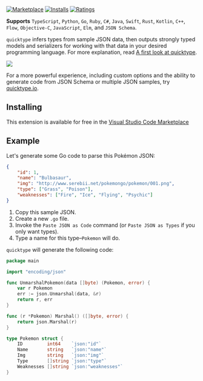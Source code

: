 [![Marketplace](https://vsmarketplacebadge.apphb.com/version/quicktype.quicktype.svg)](https://marketplace.visualstudio.com/items/quicktype.quicktype) [![Installs](https://vsmarketplacebadge.apphb.com/installs/quicktype.quicktype.svg)](https://marketplace.visualstudio.com/items/quicktype.quicktype) [![Ratings](https://vsmarketplacebadge.apphb.com/rating-short/quicktype.quicktype.svg)](https://marketplace.visualstudio.com/items/quicktype.quicktype)

**Supports** `TypeScript`, `Python`, `Go`, `Ruby`, `C#`, `Java`, `Swift`, `Rust`, `Kotlin`, `C++`, `Flow`, `Objective-C`, `JavaScript`, `Elm`, and `JSON Schema`.

`quicktype` infers types from sample JSON data, then outputs strongly typed models and serializers for working with that data in your desired programming language. For more explanation, read [A first look at quicktype](http://blog.quicktype.io/first-look/).

![](https://raw.githubusercontent.com/quicktype/quicktype-vscode/master/media/demo.gif)

For a more powerful experience, including custom options and the ability to generate code from JSON Schema or multiple JSON samples, try [quicktype.io](https://app.quicktype.io).

## Installing

This extension is available for free in the [Visual Studio Code Marketplace](https://marketplace.visualstudio.com/items/quicktype.quicktype)

## Example

Let's generate some Go code to parse this Pokémon JSON:

```json
{
    "id": 1,
    "name": "Bulbasaur",
    "img": "http://www.serebii.net/pokemongo/pokemon/001.png",
    "type": ["Grass", "Poison"],
    "weaknesses": ["Fire", "Ice", "Flying", "Psychic"]
}
```

1.  Copy this sample JSON.
1.  Create a new `.go` file.
1.  Invoke the `Paste JSON as Code` command (or `Paste JSON as Types` if you only want types).
1.  Type a name for this type–`Pokemon` will do.

`quicktype` will generate the following code:

```go
package main

import "encoding/json"

func UnmarshalPokemon(data []byte) (Pokemon, error) {
	var r Pokemon
	err := json.Unmarshal(data, &r)
	return r, err
}

func (r *Pokemon) Marshal() ([]byte, error) {
	return json.Marshal(r)
}

type Pokemon struct {
	ID         int64    `json:"id"`
	Name       string   `json:"name"`
	Img        string   `json:"img"`
	Type       []string `json:"type"`
	Weaknesses []string `json:"weaknesses"`
}
```
